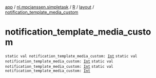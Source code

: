 [app](../../../index.md) / [nl.mpcjanssen.simpletask](../../index.md) / [R](../index.md) / [layout](index.md) / [notification_template_media_custom](.)

# notification_template_media_custom

`static val notification_template_media_custom: `[`Int`](https://kotlinlang.org/api/latest/jvm/stdlib/kotlin/-int/index.html)
`static val notification_template_media_custom: `[`Int`](https://kotlinlang.org/api/latest/jvm/stdlib/kotlin/-int/index.html)
`static val notification_template_media_custom: `[`Int`](https://kotlinlang.org/api/latest/jvm/stdlib/kotlin/-int/index.html)
`static val notification_template_media_custom: `[`Int`](https://kotlinlang.org/api/latest/jvm/stdlib/kotlin/-int/index.html)